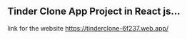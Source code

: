 ## Tinder Clone App Project in React js...

link for the website https://tinderclone-6f237.web.app/
